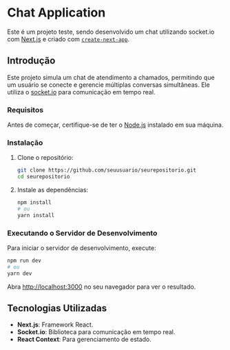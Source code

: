 # Chat Application

Este é um projeto teste, sendo desenvolvido um chat utilizando socket.io com [Next.js](https://nextjs.org) e criado com [`create-next-app`](https://nextjs.org/docs/app/api-reference/cli/create-next-app).

## Introdução

Este projeto simula um chat de atendimento a chamados, permitindo que um usuário se conecte e gerencie múltiplas conversas simultâneas. Ele utiliza o [socket.io](https://socket.io/) para comunicação em tempo real.

### Requisitos

Antes de começar, certifique-se de ter o [Node.js](https://nodejs.org) instalado em sua máquina.

### Instalação

1. Clone o repositório:

   ```bash
   git clone https://github.com/seuusuario/seurepositorio.git
   cd seurepositorio
   ```

2. Instale as dependências:

   ```bash
   npm install
   # ou
   yarn install
   ```

### Executando o Servidor de Desenvolvimento

Para iniciar o servidor de desenvolvimento, execute:

```bash
npm run dev
# ou
yarn dev
```

Abra [http://localhost:3000](http://localhost:3000) no seu navegador para ver o resultado.

## Tecnologias Utilizadas

- **Next.js**: Framework React.
- **Socket.io**: Biblioteca para comunicação em tempo real.
- **React Context**: Para gerenciamento de estado.
